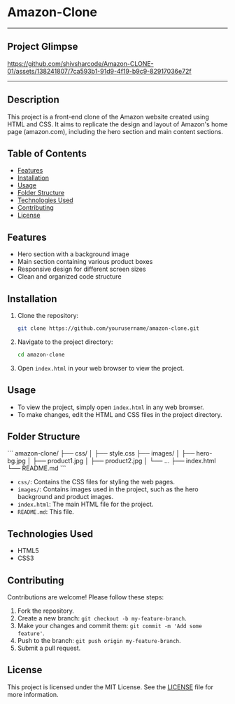 # Amazon-Clone


<hr>
<h2>Project Glimpse</h2>


https://github.com/shivsharcode/Amazon-CLONE-01/assets/138241807/7ca593b1-91d9-4f19-b9c9-82917036e72f

<hr>

<h2>Description</h2>

This project is a front-end clone of the Amazon website created using HTML and CSS. It aims to replicate the design and layout of Amazon's home page (amazon.com), including the hero section and main content sections.

## Table of Contents

- [Features](#features)
- [Installation](#installation)
- [Usage](#usage)
- [Folder Structure](#folder-structure)
- [Technologies Used](#technologies-used)
- [Contributing](#contributing)
- [License](#license)

## Features

- Hero section with a background image
- Main section containing various product boxes
- Responsive design for different screen sizes
- Clean and organized code structure

## Installation

1. Clone the repository:

    ```bash
    git clone https://github.com/yourusername/amazon-clone.git
    ```

2. Navigate to the project directory:

    ```bash
    cd amazon-clone
    ```

3. Open `index.html` in your web browser to view the project.

## Usage

- To view the project, simply open `index.html` in any web browser.
- To make changes, edit the HTML and CSS files in the project directory.

## Folder Structure

\`\`\`
amazon-clone/
├── css/
│   ├── style.css
├── images/
│   ├── hero-bg.jpg
│   ├── product1.jpg
│   ├── product2.jpg
│   └── ...
├── index.html
└── README.md
\`\`\`

- `css/`: Contains the CSS files for styling the web pages.
- `images/`: Contains images used in the project, such as the hero background and product images.
- `index.html`: The main HTML file for the project.
- `README.md`: This file.

## Technologies Used

- HTML5
- CSS3

## Contributing

Contributions are welcome! Please follow these steps:

1. Fork the repository.
2. Create a new branch: `git checkout -b my-feature-branch`.
3. Make your changes and commit them: `git commit -m 'Add some feature'`.
4. Push to the branch: `git push origin my-feature-branch`.
5. Submit a pull request.

## License

This project is licensed under the MIT License. See the [LICENSE](LICENSE) file for more information.
